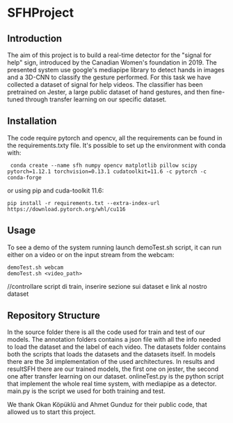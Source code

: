 # SFHProject

## Introduction
The aim of this project is to build a real-time detector for the "signal for help" sign,
introduced by the Canadian Women's foundation in 2019. The presented system use google's mediapipe
library to detect hands in images and a 3D-CNN to classify the gesture performed. For this task we have
collected a dataset of signal for help videos. The classifier has been pretrained on Jester, a large public
dataset of hand gestures, and then fine-tuned through transfer learning on our specific dataset. 

## Installation

The code require pytorch and opencv, all the requirements can be found in the requirements.txty file.
It's possible to set up the environment with conda with:

     conda create --name sfh numpy opencv matplotlib pillow scipy pytorch=1.12.1 torchvision=0.13.1 cudatoolkit=11.6 -c pytorch -c conda-forge
or using pip and cuda-toolkit 11.6:

    pip install -r requirements.txt --extra-index-url https://download.pytorch.org/whl/cu116

## Usage

To see a demo of the system running launch demoTest.sh script, it can run either on a video or on the input stream
from the webcam:

    demoTest.sh webcam
    demoTest.sh <video_path>

//controllare script di train, inserire sezione sui dataset e link al nostro dataset

## Repository Structure
In the source folder there is all the code used for train and test of our models. The annotation folders contains
a json file with all the info needed to load the dataset and the label of each video. The datasets folder contains
both the scripts that loads the datasets and the datasets itself. In models there are the 3d implementation of the
used architectures. In results and resultSFH there are our trained models, the first one on jester, the second one
after transfer learning on our dataset. onlineTest.py is the python script that implement the whole real time system,
with mediapipe as a detector. main.py is the script we used for both training and test.

We thank Okan Köpüklü and Ahmet Gunduz for their public code, that allowed us to start this project.
